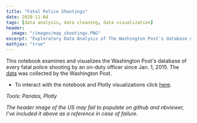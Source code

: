 ```yaml
---
title: "Fatal Police Shootings"
date: 2020-11-04
tags: [data analysis, data cleaning, data visualization]
header:
  image: "/images/map_shootings.PNG" 
excerpt: "Exploratory Data Analysis of The Washington Post's database documenting every fatal shooting by an on-duty police officer since Jan. 1, 2015. _Tools: Pandas, Plotly_"
mathjax: "true"
---
```

This notebook examines and visualizes the Washington Post's database of every fatal police shooting by an on-duty officer since Jan. 1, 2015. The [data](https://github.com/washingtonpost/data-police-shootings/blob/master/fatal-police-shootings-data.csv) was collected by the Washington Post. 
 
- To interact with the notebook and Plotly visualizations click [here](https://nbviewer.jupyter.org/github/mdreck/mdreck.github.io/blob/master/police_shootings/wp_police_shootings.ipynb#).

_Tools: Pandas, Plotly_

*The header image of the US may fail to populate on github and nbviewer, I've included it above as a reference in case of failure.*
